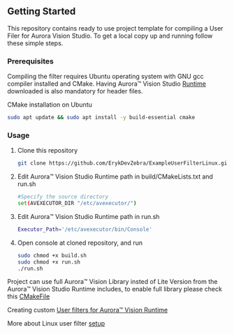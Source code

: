 
<!-- GETTING STARTED -->
## Getting Started
This repository contains ready to use project template for compiling a User Filer for Aurora Vision Studio.
To get a local copy up and running follow these simple steps.

### Prerequisites
Compiling the filter requires Ubuntu operating system with GNU gcc compiler installed and CMake. 
Having Aurora™ Vision Studio [Runtime](https://www.adaptive-vision.com/en/user_area/download/) downloaded is also mandatory for header files.

CMake installation on Ubuntu
```bash
sudo apt update && sudo apt install -y build-essential cmake
```

### Usage
1. Clone this repository
   ```bash
   git clone https://github.com/ErykDevZebra/ExampleUserFilterLinux.git
   ```

2. Edit Aurora™ Vision Studio Runtime path in build/CMakeLists.txt and run.sh
   ```bash
   #Specify the source directory
   set(AVEXECUTOR_DIR "/etc/avexecutor/")
   ```
   
3. Edit Aurora™ Vision Studio Runtime path in run.sh
   ```bash
   Executor_Path='/etc/avexecutor/bin/Console'
   ```
   
4. Open console at cloned repository, and run
   ```bash
   sudo chmod +x build.sh
   sudo chmod +x run.sh
   ./run.sh
   ```

Project can use full Aurora™ Vision Library insted of Lite Version from the Aurora™ Vision Studio Runtime includes, to enable full library please check this [CMakeFile](https://github.com/ErykDevZebra/EmptyAVLProject/blob/main/build/CMakeLists.txt)

Creating custom [User filters for Aurora™ Vision Runtime](https://docs.adaptive-vision.com/current/studio/extensibility/CreatingUserFilters.html#struct)

More about Linux user filter [setup](https://docs.adaptive-vision.com/5.5/avl/getting_started/UserFilterOnLinux.html)

